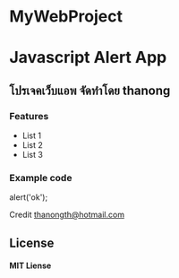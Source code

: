 # MyWebProject
# Javascript Alert App #
## โปรเจคเว็บแอพ จัดทำโดย  thanong ##
### Features ###
* List 1
* List 2
* List 3

### Example code ###
<Javascript>
               alert('ok');
</Javascript>

Credit
<span style="color:red"> thanongth@hotmail.com </span>

## License ##
#### MIT Liense ####
